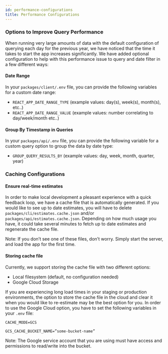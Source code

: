 ```yaml
---
id: performance-configurations
title: Performance Configurations
---
```


### Options to Improve Query Performance

When running very large amounts of data with the default configuration of querying each day for the previous year, we have noticed that the time it takes to start the app increases significantly. We have added optional configuration to help with this performance issue to query and date filter in a few different ways:

#### Date Range

In your `packages/client/.env` file, you can provide the following variables for a custom date range:

- `REACT_APP_DATE_RANGE_TYPE` (example values: day(s), week(s), month(s), etc..)
- `REACT_APP_DATE_RANGE_VALUE` (example values: number correlating to day/week/month etc..)

#### Group By Timestamp in Queries

In your `packages/api/.env` file, you can provide the following variable for a custom query option to group the data by date type:

- `GROUP_QUERY_RESULTS_BY` (example values: day, week, month, quarter, year)

### Caching Configurations

#### Ensure real-time estimates

In order to make local development a pleasant experience with a quick feedback loop, we have a cache file that is automatically generated. If you would like to see up to date estimates, you will have to delete `packages/cli/estimates.cache.json` and/or `packages/api/estimates.cache.json`. Depending on how much usage you have, it could take several minutes to fetch up to date estimates and regenerate the cache file.

Note: If you don’t see one of these files, don’t worry. Simply start the server, and load the app for the first time.

#### Storing cache file

Currently, we support storing the cache file with two different options:

- Local filesystem (default, no configuration needed)
- Google Cloud Storage

If you are experiencing long load times in your staging or production environments, the option to store the cache file in the cloud and clear it when you would like to re-estimate may be the best option for you. In order to use the Google Cloud option, you have to set the following variables in your `.env` file:

`CACHE_MODE=GCS`

`GCS_CACHE_BUCKET_NAME=”some-bucket-name”`

Note: The Google service account that you are using must have access and permissions to read/write into the bucket.
